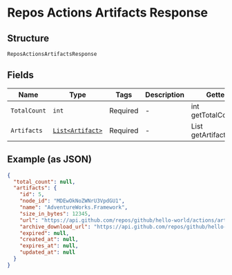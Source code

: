 
# Repos Actions Artifacts Response

## Structure

`ReposActionsArtifactsResponse`

## Fields

| Name | Type | Tags | Description | Getter | Setter |
|  --- | --- | --- | --- | --- | --- |
| `TotalCount` | `int` | Required | - | int getTotalCount() | setTotalCount(int totalCount) |
| `Artifacts` | [`List<Artifact>`](../../doc/models/artifact.md) | Required | - | List<Artifact> getArtifacts() | setArtifacts(List<Artifact> artifacts) |

## Example (as JSON)

```json
{
  "total_count": null,
  "artifacts": {
    "id": 5,
    "node_id": "MDEwOkNoZWNrU3VpdGU1",
    "name": "AdventureWorks.Framework",
    "size_in_bytes": 12345,
    "url": "https://api.github.com/repos/github/hello-world/actions/artifacts/5",
    "archive_download_url": "https://api.github.com/repos/github/hello-world/actions/artifacts/5/zip",
    "expired": null,
    "created_at": null,
    "expires_at": null,
    "updated_at": null
  }
}
```

